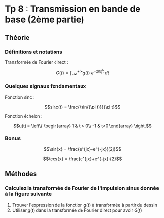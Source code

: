 # Tp 8 : Transmission en bande de base (2ème partie)

## Théorie

### Définitions et notations

Transformée de Fourier direct :

$$G(f) = \int_{-\infty}^{+\infty}{g(t) \ e^{-2\pi jft} \ dt}$$

### Quelques signaux fondamentaux

Fonction sinc :

$$sinc(t) = \frac{\sin{(\pi t)}}{\pi t}$$

Fonction échelon :

$$u(t) = 
\left\{
\begin{array} 
	1 & t > 0\\
	-1 & t<0	
\end{array}
\right.$$

### Bonus

$$\sin{x} = \frac{e^{jx}-e^{-jx}}{2j}$$

$$\cos{x} = \frac{e^{jx}+e^{-jx}}{2}$$

## Méthodes

### Calculez la transformée de Fourier de l'impulsion sinus donnée à la figure suivante
1. Trouver l'expression de la fonction $g(t)$ à transformée à partir du dessin
2. Utiliser $g(t)$ dans la transformée de Fourier direct pour avoir $G(f)$
